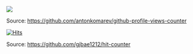 
![](https://komarev.com/ghpvc/?username=SidB16)

Source: https://github.com/antonkomarev/github-profile-views-counter

[![Hits](https://hits.seeyoufarm.com/api/count/incr/badge.svg?url=https%3A%2F%2Fsidb16.github.io%2FENG4000-Team-A-F%2Fdocs%2Fgate4-systemhealthreporting%2Fsystemhealthreporting.html&count_bg=%2379C83D&title_bg=%23555555&icon=&icon_color=%23E7E7E7&title=hits&edge_flat=false)](https://hits.seeyoufarm.com)

Source: https://github.com/gjbae1212/hit-counter
